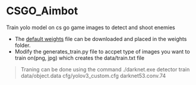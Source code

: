 # CSGO_Aimbot
Train yolo model on cs go game images to detect and shoot enemies

* The [default weights](https://pjreddie.com/media/files/darknet53.conv.74) file can be downloaded
and placed in the weights folder.
* Modify the generates_train.py file to accpet type of images you want to train on(png, jpg) which creates the data/train.txt file

> Traning can be done using the command 
> ./darknet.exe detector train data/object.data cfg/yolov3_custom.cfg darknet53.conv.74
